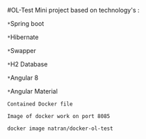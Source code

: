 #OL-Test
Mini project based on technology's :

`*`Spring boot 

`*`Hibernate 

`*`Swapper 

`*`H2 Database 

`*`Angular 8 

`*`Angular Material 

``` mark
Contained Docker file

Image of docker work on port 8085

docker image natran/docker-ol-test
